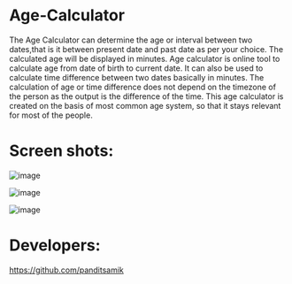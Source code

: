 # Age-Calculator

The Age Calculator can determine the age or interval between two dates,that is it between present date and past date as per your choice. 
The calculated age will be displayed in  minutes.
Age calculator is online tool to calculate age from date of birth to current date. 
It can also be used to calculate time difference between two dates basically in minutes.
The calculation of age or time difference does not depend on the timezone of the person as the output is the difference of the time.
This age calculator is created on the basis of most common age system, so that it stays relevant for most of the people.


# Screen shots:

![image](https://user-images.githubusercontent.com/91545371/179367227-c93abf22-96a9-48e3-bb3f-5a4cdda901e7.png)

![image](https://user-images.githubusercontent.com/91545371/179367236-a13199c8-c00f-4fab-91e1-09b536cbe78d.png)

![image](https://user-images.githubusercontent.com/91545371/179367241-bf593c0d-b81b-4cea-a302-d8f40adfb735.png)

# Developers:

https://github.com/panditsamik
